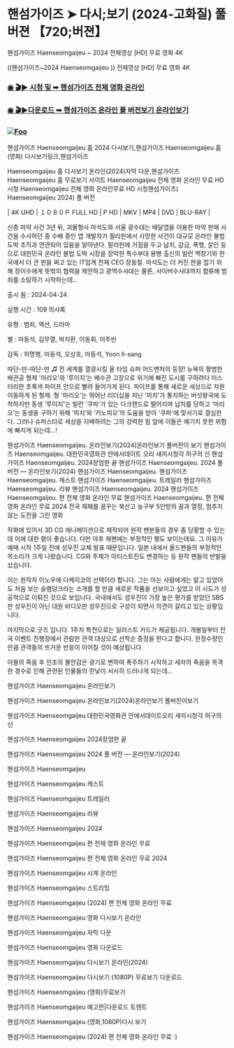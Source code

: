 # 핸섬가이즈 ➤ 다시;보기 (2024-고화질) 풀버젼 【720;버젼】

핸섬가이즈 Haenseomgaijeu ~ 2024 전체영상 [HD] 무료 영화 4K

((핸섬가이즈~2024 Haenseomgaijeu )) 전체영상 [HD] 무료 영화 4K

### [◉ 🎬▶️ 시청 및 ➥ 핸섬가이즈 전체 영화 온라인](https://a-movies.com/movie/736720/handsome-guys.html?gitHo)

### [◉ 🎬▶️다운로드 ➥ 핸섬가이즈 온라인 풀 버전보기 온라인보기](https://a-movies.com/movie/736720/handsome-guys.html?gitHo)

### <a href="https://a-movies.com/movie/736720/handsome-guys.html?githo" rel="nofollow"><img src="https://camo.githubusercontent.com/917e6ed5c302499242165dcc02bdbce85c075fd21b35918eb9c0b771855261b8/68747470733a2f2f7374617469632e7769787374617469632e636f6d2f6d656469612f6232343966395f61646163386637306662336634356238383639313639366337376465313866337e6d76322e676966" alt="Foo" style="max-width: 100%;"></a>

핸섬가이즈 Haenseomgaijeu 홈 2024 다시보기,핸섬가이즈 Haenseomgaijeu 홈 (영화) 다시보기링크,핸섬가이즈

Haenseomgaijeu 홈 다시보기 온라인(2024)자막 다운,핸섬가이즈 Haenseomgaijeu 홈 무료보기 사이트 Haenseomgaijeu 전체 영화 온라인 무료 HD 시청 Haenseomgaijeu 전체 영화 온라인무료 HD 시청핸섬가이즈( Haenseomgaijeu 2024) 풀 버전

| 4K UHD | １０８０Ｐ FULL HD | P HD | MKV | MP4 | DVD | BLU-RAY |

신종 마약 사건 3년 뒤, 괴물형사 마석도와 서울 광수대는 배달앱을 이용한 마약 판매 사건을 수사하던 중 수배 중인 앱 개발자가 필리핀에서 사망한 사건이 대규모 온라인 불법 도박 조직과 연관되어 있음을 알아낸다. 필리핀에 거점을 두고 납치, 감금, 폭행, 살인 등으로 대한민국 온라인 불법 도박 시장을 장악한 특수부대 용병 출신의 빌런 백창기와 한국에서 더 큰 판을 짜고 있는 IT업계 천재 CEO 장동철. 마석도는 더 커진 판을 잡기 위해 장이수에게 뜻밖의 협력을 제안하고 광역수사대는 물론, 사이버수사대까지 합류해 범죄를 소탕하기 시작하는데…

출시 됨 : 2024-04-24

실행 시간 : 109 의사록

유형 : 범죄, 액션, 드라마

별 : 마동석, 김무열, 박지환, 이동휘, 이주빈

감독 : 허명행, 마동석, 오상호, 마동석, Yoon Il-sang

따단-딴-따단-딴 ♫ 전 세계를 열광시킬 올 타임 슈퍼 어드벤처의 등장! 뉴욕의 평범한 배관공 형제 '마리오'와 ‘루이지’는 배수관 고장으로 위기에 빠진 도시를 구하려다 미스터리한 초록색 파이프 안으로 빨려 들어가게 된다. 파이프를 통해 새로운 세상으로 차원 이동하게 된 형제. 형 '마리오'는 뛰어난 리더십을 지닌 '피치'가 통치하는 버섯왕국에 도착하지만 동생 '루이지'는 빌런 '쿠파'가 있는 다크랜드로 떨어지며 납치를 당하고 ‘마리오’는 동생을 구하기 위해 ‘피치’와 ‘키노피오’의 도움을 받아 '쿠파'에 맞서기로 결심한다. 그러나 슈퍼스타로 세상을 지배하려는 그의 강력한 힘 앞에 이들은 예기치 못한 위험에 빠지게 되는데...!

핸섬가이즈 Haenseomgaijeu. 온라인보기(2024)온라인보기 풀버전이 보기 핸섬가이즈 Haenseomgaijeu. 대한민국영화관 안에서데이트 오리 새끼시청각 허구의 신 핸섬가이즈 Haenseomgaijeu. 2024장엄한 끝 핸섬가이즈 Haenseomgaijeu. 2024 풀 버전 — 온라인보기(2024) 핸섬가이즈 Haenseomgaijeu. 핸섬가이즈 Haenseomgaijeu. 캐스트 핸섬가이즈 Haenseomgaijeu. 트레일러 핸섬가이즈 Haenseomgaijeu. 리뷰 핸섬가이즈 Haenseomgaijeu. 2024 핸섬가이즈 Haenseomgaijeu. 편 전체 영화 온라인 무료 핸섬가이즈 Haenseomgaijeu. 편 전체 영화 온라인 무료 2024 전국 제패를 꿈꾸는 북산고 농구부 5인방의 꿈과 열정, 멈추지 않는 도전을 그린 영화

작화에 있어서 3D CG 애니메이션으로 제작되어 원작 팬분들의 경우 좀 당황할 수 있는데 이에 대한 평이 좋습니다. 다만 야후 재팬에는 부정적인 평도 보이는데요. 그 이유가 예매 시작 1주일 전에 성우진 교체 발표 때문입니다. 일본 내에서 올드팬들의 부정적인 목소리가 크게 나왔습니다. CG와 주제가 아티스트진도 변경하는 등 원작 팬들의 반발을 샀습니다.

이는 원작자 이노우에 다케히코의 선택이라 합니다. 그는 아는 사람에게는 알고 있었어도 처음 보는 슬램덩크라는 소개를 할 만큼 새로운 작품을 선보이고 싶었고 이 시도가 성공적으로 이뤄진 것으로 보입니다. 국내에서도 성우진이 가장 높은 평가를 받았던 SBS판 성우진이 아닌 대원 비디오판 성우진으로 구성이 되면서 의견이 갈리고 있는 상황입니다.

마지막으로 굿즈 입니다. 1주차 특전으로는 일러스트 카드가 제공됩니다. 개봉일부터 전국 이벤트 진행장에서 관람한 관객 대상으로 선착순 증정을 한다고 합니다. 한정수량인 만큼 관객들의 뜨거운 반응이 이어질 것이 예상됩니다.

아들의 죽음 후 인조의 불안감은 광기로 변하여 폭주하기 시작하고 세자의 죽음을 목격한 경수로 인해 관련된 인물들의 민낯이 서서히 드러나게 되는데...

핸섬가이즈 Haenseomgaijeu 온라인보기

핸섬가이즈 Haenseomgaijeu 온라인보기(2024)온라인보기 풀버전이보기

핸섬가이즈 Haenseomgaijeu 대한민국영화관 안에서데이트오리 새끼시청각 허구의 신

핸섬가이즈 Haenseomgaijeu 2024장엄한 끝

핸섬가이즈 Haenseomgaijeu 2024 풀 버전 — 온라인보기(2024)

핸섬가이즈 Haenseomgaijeu

핸섬가이즈 Haenseomgaijeu 캐스트

핸섬가이즈 Haenseomgaijeu 트레일러

핸섬가이즈 Haenseomgaijeu 리뷰

핸섬가이즈 Haenseomgaijeu 2024

핸섬가이즈 Haenseomgaijeu 편 전체 영화 온라인 무료

핸섬가이즈 Haenseomgaijeu 편 전체 영화 온라인 무료 2024

핸섬가이즈 Haenseomgaijeu 시계 온라인

핸섬가이즈 Haenseomgaijeu 스트리밍

핸섬가이즈 Haenseomgaijeu (2024) 편 전체 영화 온라인 무료

핸섬가이즈 Haenseomgaijeu 영화 다시보기 온라인

핸섬가이즈 Haenseomgaijeu 자막 다운

핸섬가이즈 Haenseomgaijeu 영화 다운로드

핸섬가이즈 Haenseomgaijeu 다시보기 온라인(2024)

핸섬가이즈 Haenseomgaijeu 다시보기 (1080P) 무료보기 다운로드

핸섬가이즈 Haenseomgaijeu (영화)무료보기

핸섬가이즈 Haenseomgaijeu 예고편|다운로드 토렌트

핸섬가이즈 Haenseomgaijeu (영화,1080P)다시 보기

핸섬가이즈 Haenseomgaijeu (2024) 편 전체 영화 온라인 무료 :)

